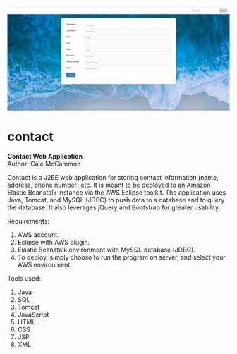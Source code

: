 ![Alt text](https://github.com/calemccammon/contact/blob/master/src/main/webapp/images/screenshot.PNG "Screenshot")

# contact
<b>Contact Web Application</b><br/>
Author: Cale McCammon

Contact is a J2EE web application for storing contact information (name, address, phone number) etc. It 
is meant to be deployed to an Amazon Elastic Beanstalk instance via the AWS Eclipse toolkit.
The application uses Java, Tomcat, and MySQL (JDBC) to push data to a database and to query the database. It also leverages
jQuery and Bootstrap for greater usability.

Requirements:

1. AWS account. 
2. Eclipse with AWS plugin.
3. Elastic Beanstalk environment with MySQL database (JDBC).
4. To deploy, simply choose to run the program on server, and select your AWS environment.

Tools used:

1. Java
2. SQL
3. Tomcat
4. JavaScript
5. HTML
6. CSS
7. JSP
8. XML

